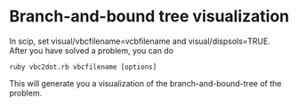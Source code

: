 # Branch-and-bound tree visualization

In scip, set visual/vbcfilename=vcbfilename and visual/dispsols=TRUE. After you have solved a problem, you can do

`ruby vbc2dot.rb vbcfilename [options]`

This will generate you a visualization of the branch-and-bound-tree of the problem.

